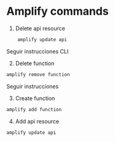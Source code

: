# Amplify commands




1. Delete api resource

```bash
    amplify update api
``` 

Seguir instrucciones CLI

2. Delete function

```bash
amplify remove function
```

Seguir instrucciones


3. Create function

```bash
amplify add function
```

4. Add api resource

```bash
amplify update api
```